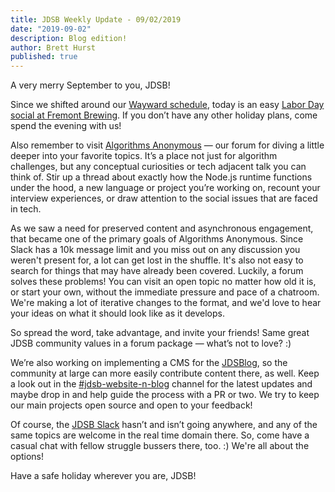 ```yaml
---
title: JDSB Weekly Update - 09/02/2019
date: "2019-09-02"
description: Blog edition!
author: Brett Hurst
published: true
---
```


A very merry September to you, JDSB!

Since we shifted around our [Wayward schedule](https://www.meetup.com/The-Junior-Dev-Struggle-Bus/events/ntrxgryzmbdb/), today is an easy [Labor Day social at Fremont Brewing](https://www.meetup.com/The-Junior-Dev-Struggle-Bus/events/264177263/). If you don’t have any other holiday plans, come spend the evening with us!

Also remember to visit [Algorithms Anonymous](https://algorithms-anon.org/) — our forum for diving a little deeper into your favorite topics. It’s a place not just for algorithm challenges, but any conceptual curiosities or tech adjacent talk you can think of. Stir up a thread about exactly how the Node.js runtime functions under the hood, a new language or project you’re working on, recount your interview experiences, or draw attention to the social issues that are faced in tech.

As we saw a need for preserved content and asynchronous engagement, that became one of the primary goals of Algorithms Anonymous. Since Slack has a 10k message limit and you miss out on any discussion you weren't present for, a lot can get lost in the shuffle. It's also not easy to search for things that may have already been covered. Luckily, a forum solves these problems! You can visit an open topic no matter how old it is, or start your own, without the immediate pressure and pace of a chatroom. We're making a lot of iterative changes to the format, and we'd love to hear your ideas on what it should look like as it develops.

So spread the word, take advantage, and invite your friends! Same great JDSB community values in a forum package — what’s not to love? :)

We’re also working on implementing a CMS for the [JDSBlog](https://juniordevstruggleblog.com), so the community at large can more easily contribute content there, as well. Keep a look out in the [#jdsb-website-n-blog](https://jdsb.slack.com/messages/CLRSNKLAF) channel for the latest updates and maybe drop in and help guide the process with a PR or two. We try to keep our main projects open source and open to your feedback!

Of course, the [JDSB Slack](https://juniordevstrugglebus.com/slack) hasn’t and isn’t going anywhere, and any of the same topics are welcome in the real time domain there. So, come have a casual chat with fellow struggle bussers there, too. :) We're all about the options!

Have a safe holiday wherever you are, JDSB!